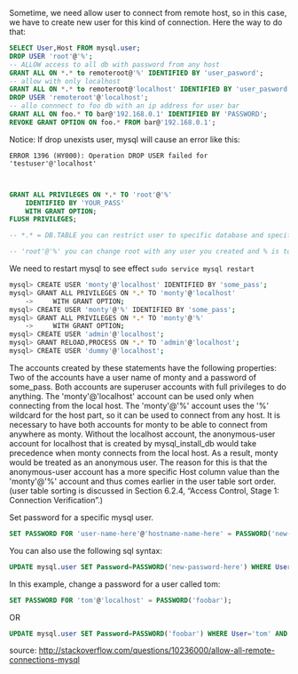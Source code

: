 Sometime, we need allow user to connect from remote host, so in this case, 
we have to create new user for this kind of connection. Here the way to do that: 
```sql
SELECT User,Host FROM mysql.user;
DROP USER 'root'@'%';
-- ALLOW access to all db with password from any host
GRANT ALL ON *.* to remoteroot@'%' IDENTIFIED BY 'user_pasword';
-- allow with only localhost
GRANT ALL ON *.* to remoteroot@'localhost' IDENTIFIED BY 'user_pasword';
DROP USER 'remoteroot'@'localhost';
-- allo connnect to foo db with an ip address for user bar
GRANT ALL ON foo.* TO bar@'192.168.0.1' IDENTIFIED BY 'PASSWORD';
REVOKE GRANT OPTION ON foo.* FROM bar@'192.168.0.1';
```
Notice: If drop unexists user, mysql will cause an error like this:

```
ERROR 1396 (HY000): Operation DROP USER failed for 'testuser'@'localhost'
```

```sql


GRANT ALL PRIVILEGES ON *.* TO 'root'@'%' 
    IDENTIFIED BY 'YOUR_PASS' 
    WITH GRANT OPTION;
FLUSH PRIVILEGES;  

-- *.* = DB.TABLE you can restrict user to specific database and specific table.

-- 'root'@'%' you can change root with any user you created and % is to allow all IP. You can restrict it by changing %.168.1.1 etc too.

```
We need to restart mysql to see effect
```sudo service mysql restart```
```sh
mysql> CREATE USER 'monty'@'localhost' IDENTIFIED BY 'some_pass';
mysql> GRANT ALL PRIVILEGES ON *.* TO 'monty'@'localhost'
    ->     WITH GRANT OPTION;
mysql> CREATE USER 'monty'@'%' IDENTIFIED BY 'some_pass';
mysql> GRANT ALL PRIVILEGES ON *.* TO 'monty'@'%'
    ->     WITH GRANT OPTION;
mysql> CREATE USER 'admin'@'localhost';
mysql> GRANT RELOAD,PROCESS ON *.* TO 'admin'@'localhost';
mysql> CREATE USER 'dummy'@'localhost';
```


The accounts created by these statements have the following properties:
Two of the accounts have a user name of monty and a password of some_pass. 
Both accounts are superuser accounts with full privileges to do anything. 
The 'monty'@'localhost' account can be used only when connecting from the local host. 
The 'monty'@'%' account uses the '%' wildcard for the host part, so it can be used to connect from any host.
It is necessary to have both accounts for monty to be able to connect from anywhere as monty. 
Without the localhost account, the anonymous-user account for localhost that is created by mysql_install_db would take precedence when monty connects from the local host. 
As a result, monty would be treated as an anonymous user. 
The reason for this is that the anonymous-user account has a more specific Host column value than the 'monty'@'%' account and thus comes earlier in the user table sort order. 
(user table sorting is discussed in Section 6.2.4, “Access Control, Stage 1: Connection Verification”.)

Set password for a specific mysql user.
```sql
SET PASSWORD FOR 'user-name-here'@'hostname-name-here' = PASSWORD('new-password-here');
```

You can also use the following sql syntax:
```sql
UPDATE mysql.user SET Password=PASSWORD('new-password-here') WHERE User='user-name-here'
```

In this example, change a password for a user called tom:
```sql
SET PASSWORD FOR 'tom'@'localhost' = PASSWORD('foobar');
```
OR
```sql
UPDATE mysql.user SET Password=PASSWORD('foobar') WHERE User='tom' AND Host='localhost';
```



source: http://stackoverflow.com/questions/10236000/allow-all-remote-connections-mysql
